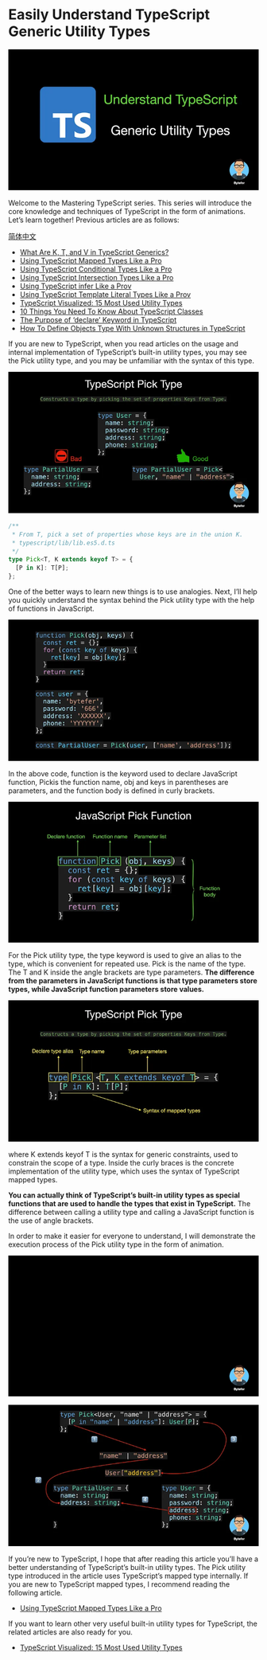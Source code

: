 <!--
 * @Author: maxueming maxueming@kuaishou.com
 * @Date: 2023-08-16 17:17:46
 * @LastEditors: maxueming maxueming@kuaishou.com
 * @LastEditTime: 2023-08-16 18:19:58
 * @FilePath: /You-Don-t-Know-TS/vuepress/docs/theme-reco/article-2-en.md
 * @Description: 这是默认设置,请设置`customMade`, 打开koroFileHeader查看配置 进行设置: https://github.com/OBKoro1/koro1FileHeader/wiki/%E9%85%8D%E7%BD%AE
-->

# Easily Understand TypeScript Generic Utility Types

![1](../assets/article/article-cover-2a.webp)

Welcome to the Mastering TypeScript series. This series will introduce the core knowledge and techniques of TypeScript in the form of animations. Let’s learn together! Previous articles are as follows:

[简体中文](./article-2.md)

- [What Are K, T, and V in TypeScript Generics?](article-1-en.md)
- [Using TypeScript Mapped Types Like a Pro](article-1-en.md)
- [Using TypeScript Conditional Types Like a Pro](article-1-en.md)
- [Using TypeScript Intersection Types Like a Pro](article-1-en.md)
- [Using TypeScript infer Like a Prov](article-1-en.md)
- [Using TypeScript Template Literal Types Like a Prov](article-1-en.md)
- [TypeScript Visualized: 15 Most Used Utility Types](./Advanced-2.md)
- [10 Things You Need To Know About TypeScript Classes](article-1-en.md)
- [The Purpose of ‘declare’ Keyword in TypeScript](article-1-en.md)
- [How To Define Objects Type With Unknown Structures in TypeScript](article-1-en.md)

If you are new to TypeScript, when you read articles on the usage and internal implementation of TypeScript’s built-in utility types, you may see the Pick utility type, and you may be unfamiliar with the syntax of this type.

![](../assets/article/21.webp)

```typescript
/**
 * From T, pick a set of properties whose keys are in the union K.
 * typescript/lib/lib.es5.d.ts
 */
type Pick<T, K extends keyof T> = {
  [P in K]: T[P];
};
```

One of the better ways to learn new things is to use analogies. Next, I’ll help you quickly understand the syntax behind the Pick utility type with the help of functions in JavaScript.

![](../assets/article/22.webp)

In the above code, function is the keyword used to declare JavaScript function, Pickis the function name, obj and keys in parentheses are parameters, and the function body is defined in curly brackets.

![](../assets/article/23.webp)

For the Pick utility type, the type keyword is used to give an alias to the type, which is convenient for repeated use. Pick is the name of the type. The T and K inside the angle brackets are type parameters. **The difference from the parameters in JavaScript functions is that type parameters store types, while JavaScript function parameters store values.**

![](../assets/article/24.webp)

where K extends keyof T is the syntax for generic constraints, used to constrain the scope of a type. Inside the curly braces is the concrete implementation of the utility type, which uses the syntax of TypeScript mapped types.

**You can actually think of TypeScript’s built-in utility types as special functions that are used to handle the types that exist in TypeScript.** The difference between calling a utility type and calling a JavaScript function is the use of angle brackets.

In order to make it easier for everyone to understand, I will demonstrate the execution process of the Pick utility type in the form of animation.

![](../assets/article/25.gif)

![](../assets/article/26.webp)

If you’re new to TypeScript, I hope that after reading this article you’ll have a better understanding of TypeScript’s built-in utility types. The Pick utility type introduced in the article uses TypeScript’s mapped type internally. If you are new to TypeScript mapped types, I recommend reading the following article.

- [Using TypeScript Mapped Types Like a Pro](article-1-en.md)

If you want to learn other very useful built-in utility types for TypeScript, the related articles are also ready for you.

- [TypeScript Visualized: 15 Most Used Utility Types](./Advanced-2.md)
